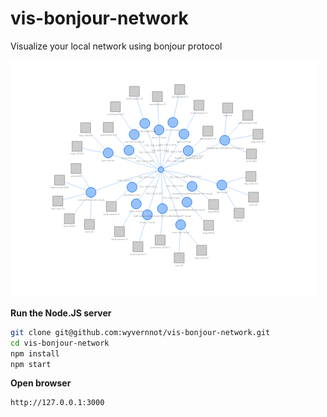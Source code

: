 vis-bonjour-network
==========================
Visualize your local network using bonjour protocol

![screenshot](./screenshot.png)

**Run the Node.JS server**

```sh
git clone git@github.com:wyvernnot/vis-bonjour-network.git
cd vis-bonjour-network
npm install
npm start
```

**Open browser**

```
http://127.0.0.1:3000
```
